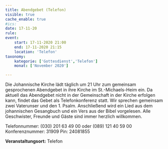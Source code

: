 ```yaml
---
title: Abendgebet (Telefon)
visible: true
cache_enable: true
#ics: 
date: 17-11-20
rule: 
event:
	start: 17-11-2020 21:00
	end: 17-11-2020 21:15
	location: 'Telefon'
taxonomy:
	kategorie: ['Gottesdienst','Telefon']
	monat: ['November 2020']

---
```

Die Johannische Kirche lädt täglich um 21 Uhr zum gemeinsam gesprochenen Abendgebet in ihre Kirche im St.-Michaels-Heim ein. Da aktuell das Abendgebet nicht in der Gemeinschaft in der Kirche erfolgen kann, findet das Gebet als Telefonkonferenz statt. Wir sprechen gemeinsam zwei Vaterunser und den 1. Psalm. Anschließend wird ein Lied aus dem johannischen Gesangbuch und ein Vers aus der Bibel vorgelesen. Alle Geschwister, Freunde und Gäste sind immer herzlich willkommen.

Telefonnummer: (030) 201 63 49 00 oder (089) 121 40 59 00
Konferenznummer: 31909
Pin: 24081855



**Veranstaltungsort:** Telefon

